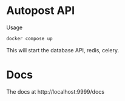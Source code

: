# Autopost API

Usage

```sh
docker compose up
```
This will start the database API, redis, celery.

# Docs
The docs at http://localhost:9999/docs
